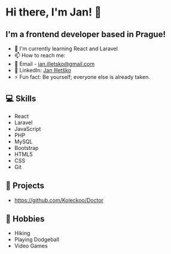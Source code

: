 # Hi there, I'm Jan! 👋

## I'm a frontend developer based in Prague!

<!-- - 🔭 I finished Coding Bootcamp Prague -->
- 🌱 I'm currently learning React and Laravel
- 📫 How to reach me: 
- 📧 Email - jan.illetsko@gmail.com
- 💼 LinkedIn: [Jan Illetško](https://www.linkedin.com/in/janilletsko/)  
- ⚡ Fun fact: Be yourself; everyone else is already taken.

## 💻 Skills
- React
- Laravel
- JavaScript
- PHP
- MySQL
- Bootstrap
- HTML5
- CSS
- Git

## 🚀 Projects
- https://github.com/Koleckoo/Doctor

## 🎨 Hobbies
- Hiking
- Playing Dodgeball
- Video Games
